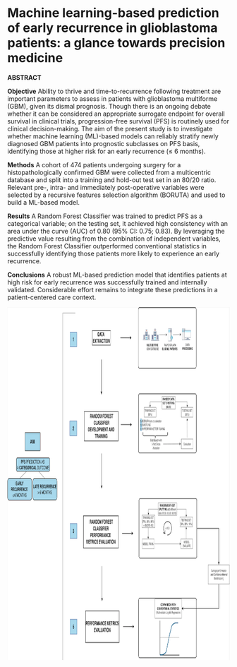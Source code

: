 # Machine learning-based prediction of early recurrence in glioblastoma patients: a glance towards precision medicine

**ABSTRACT**

**Objective**
Ability to thrive and time-to-recurrence following treatment are important parameters to assess in patients with glioblastoma multiforme (GBM), given its dismal prognosis. Though there is an ongoing debate whether it can be considered an appropriate surrogate endpoint for overall survival in clinical trials, progression-free survival (PFS) is routinely used for clinical decision-making. The aim of the present study is to investigate whether machine learning (ML)-based models can reliably stratify newly diagnosed GBM patients into prognostic subclasses on PFS basis, identifying those at higher risk for an early recurrence (≤ 6 months).

**Methods**
A cohort of 474 patients undergoing surgery for a histopathologically confirmed GBM were collected from a multicentric database and split into a training and hold-out test set in an 80/20 ratio. 
Relevant pre-, intra- and immediately post-operative variables were selected by a recursive features selection algorithm (BORUTA) and used to build a ML-based model. 

**Results**
A Random Forest Classifier was trained to predict PFS as a categorical variable; on the testing set, it achieved high consistency with an area under the curve (AUC) of 0.80 (95% CI: 0.75; 0.83). By leveraging the predictive value resulting from the combination of independent variables, the Random Forest Classifier outperformed conventional statistics in successfully identifying those patients more likely to experience an early recurrence. 

**Conclusions**
A robust ML-based prediction model that identifies patients at high risk for early recurrence was successfully trained and internally validated. Considerable effort remains to integrate these predictions in a patient-centered care context.

<p align="center">
  <img width="1400" height="800" src="https://github.com/valerio-mc/ML-6months-PFS-GBM/blob/master/workflow.png">
</p>

